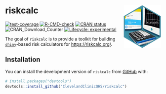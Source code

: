 
<!-- README.md is generated from README.Rmd. Please edit that file -->

# riskcalc <a href="https://clevelandclinicqhs.github.io/riskcalc/"><img src="man/figures/logo.png" align="right" height="139" /></a>

<!-- badges: start -->

[![test-coverage](https://github.com/ClevelandClinicQHS/riskcalc/actions/workflows/test-coverage.yaml/badge.svg)](https://github.com/ClevelandClinicQHS/riskcalc/actions/workflows/test-coverage.yaml)
[![R-CMD-check](https://github.com/ClevelandClinicQHS/riskcalc/actions/workflows/R-CMD-check.yaml/badge.svg)](https://github.com/ClevelandClinicQHS/riskcalc/actions/workflows/R-CMD-check.yaml)
[![CRAN
status](https://www.r-pkg.org/badges/version/riskcalc)](https://CRAN.R-project.org/package=riskcalc)
![CRAN_Download_Counter](http://cranlogs.r-pkg.org/badges/grand-total/riskcalc)
[![Lifecycle:
experimental](https://img.shields.io/badge/lifecycle-experimental-orange.svg)](https://lifecycle.r-lib.org/articles/stages.html#experimental)
<!-- badges: end -->

The goal of `riskcalc` is to provide a toolkit for building
[`shiny`](https://www.rstudio.com/products/shiny/)-based risk
calculators for <https://riskcalc.org/>.

## Installation

You can install the development version of `riskcalc` from
[GitHub](https://github.com/) with:

``` r
# install.packages("devtools")
devtools::install_github("ClevelandClinicQHS/riskcalc")
```
